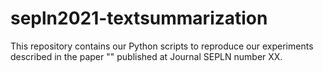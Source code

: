 # sepln2021-textsummarization
This repository contains our Python scripts to reproduce our experiments described in the paper "" published at Journal SEPLN number XX.
